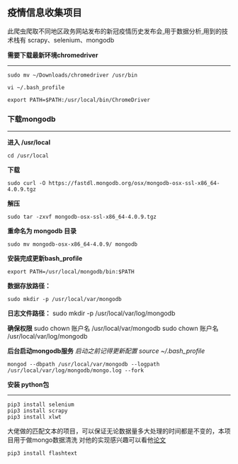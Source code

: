 ## 疫情信息收集项目
此爬虫爬取不同地区政务网站发布的新冠疫情历史发布会,用于数据分析,用到的技术栈有 scrapy、selenium、mongodb

**需要下载最新环境chromedriver**
***
    sudo mv ~/Downloads/chromedriver /usr/bin

    vi ~/.bash_profile

    export PATH=$PATH:/usr/local/bin/ChromeDriver

### 下载mongodb
***
**进入 /usr/local**

    cd /usr/local
**下载**

    sudo curl -O https://fastdl.mongodb.org/osx/mongodb-osx-ssl-x86_64-4.0.9.tgz
**解压**

    sudo tar -zxvf mongodb-osx-ssl-x86_64-4.0.9.tgz

**重命名为 mongodb 目录**

    sudo mv mongodb-osx-x86_64-4.0.9/ mongodb
**安装完成更新bash_profile**

    export PATH=/usr/local/mongodb/bin:$PATH
**数据存放路径：**

    sudo mkdir -p /usr/local/var/mongodb

**日志文件路径：**
    sudo mkdir -p /usr/local/var/log/mongodb

**确保权限**
    sudo chown 账户名 /usr/local/var/mongodb
    sudo chown 账户名 /usr/local/var/log/mongodb

**后台启动mongodb服务** 
    *启动之前记得更新配置 source ~/.bash_profile*

    mongod --dbpath /usr/local/var/mongodb --logpath /usr/local/var/log/mongodb/mongo.log --fork

**安装 python包**
***
    pip3 install selenium
    pip3 install scrapy
    pip3 install xlwt

大佬做的匹配文本的项目，可以保证无论数据量多大处理的时间都是不变的，本项目用于做mongo数据清洗 对他的实现感兴趣可以看他[论文](https://arxiv.org/pdf/1711.00046.pdf)

    pip3 install flashtext

